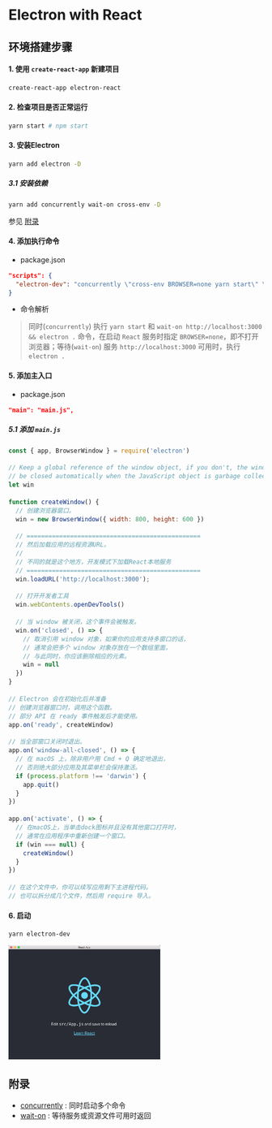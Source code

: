 # Electron with React

## 环境搭建步骤

#### 1. 使用 `create-react-app` 新建项目

```bash
create-react-app electron-react
```

#### 2. 检查项目是否正常运行

```bash
yarn start # npm start
```

#### 3. 安装Electron

```bash
yarn add electron -D
```

##### 3.1 安装依赖

```bash
yarn add concurrently wait-on cross-env -D
```

参见 [附录](#附录)

#### 4. 添加执行命令

- package.json

```json
"scripts": {
  "electron-dev": "concurrently \"cross-env BROWSER=none yarn start\" \"wait-on http://localhost:3000 && electron .\""
}
```

- 命令解析

> 同时(`concurrently`) 执行 `yarn start` 和 `wait-on http://localhost:3000 && electron .` 命令，在启动 `React` 服务时指定 `BROWSER=none`，即不打开浏览器；等待(`wait-on`) 服务 `http://localhost:3000` 可用时，执行 `electron .`

#### 5. 添加主入口

- package.json

```json
"main": "main.js",
```

##### 5.1 添加 `main.js`

```js
const { app, BrowserWindow } = require('electron')

// Keep a global reference of the window object, if you don't, the window will
// be closed automatically when the JavaScript object is garbage collected.
let win

function createWindow() {
  // 创建浏览器窗口。
  win = new BrowserWindow({ width: 800, height: 600 })
  
  // ================================================
  // 然后加载应用的远程资源URL。
  //
  // 不同的就是这个地方，开发模式下加载React本地服务
  // ================================================
  win.loadURL('http://localhost:3000');

  // 打开开发者工具
  win.webContents.openDevTools()

  // 当 window 被关闭，这个事件会被触发。
  win.on('closed', () => {
    // 取消引用 window 对象，如果你的应用支持多窗口的话，
    // 通常会把多个 window 对象存放在一个数组里面，
    // 与此同时，你应该删除相应的元素。
    win = null
  })
}

// Electron 会在初始化后并准备
// 创建浏览器窗口时，调用这个函数。
// 部分 API 在 ready 事件触发后才能使用。
app.on('ready', createWindow)

// 当全部窗口关闭时退出。
app.on('window-all-closed', () => {
  // 在 macOS 上，除非用户用 Cmd + Q 确定地退出，
  // 否则绝大部分应用及其菜单栏会保持激活。
  if (process.platform !== 'darwin') {
    app.quit()
  }
})

app.on('activate', () => {
  // 在macOS上，当单击dock图标并且没有其他窗口打开时，
  // 通常在应用程序中重新创建一个窗口。
  if (win === null) {
    createWindow()
  }
})

// 在这个文件中，你可以续写应用剩下主进程代码。
// 也可以拆分成几个文件，然后用 require 导入。
```

#### 6. 启动

```bash
yarn electron-dev
```

<img alt="electron-react-app" src="./react-app.jpg" width="300">

## 附录

- [concurrently](https://www.npmjs.com/package/concurrently) : 同时启动多个命令
- [wait-on](https://www.npmjs.com/package/wait-on) : 等待服务或资源文件可用时返回